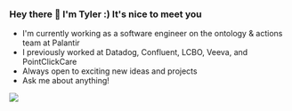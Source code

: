 ### Hey there 👋 I'm Tyler :) It's nice to meet you 

- I'm currently working as a software engineer on the ontology & actions team at Palantir
- I previously worked at Datadog, Confluent, LCBO, Veeva, and PointClickCare 
- Always open to exciting new ideas and projects 
- Ask me about anything! 

![](https://komarev.com/ghpvc/?username=tpinto7)

<!--
**tpinto7/tpinto7** is a ✨ _special_ ✨ repository because its `README.md` (this file) appears on your GitHub profile.

Here are some ideas to get you started:

- 🔭 I’m currently working on ...
- 🌱 I’m currently learning ...
- 👯 I’m looking to collaborate on ...
- 🤔 I’m looking for help with ...
- 💬 Ask me about ...
- 📫 How to reach me: ...
- 😄 Pronouns: ...
- ⚡ Fun fact: ...
-->
